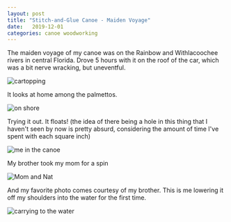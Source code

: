 ```yaml
---
layout: post
title: "Stitch-and-Glue Canoe - Maiden Voyage"
date:   2019-12-01
categories: canoe woodworking
---
```


The maiden voyage of my canoe was on the Rainbow and Withlacoochee rivers in
central Florida. Drove 5 hours with it on the roof of the car, which was a bit
nerve wracking, but uneventful.

![cartopping](https://i.imgur.com/XmnaIxM.jpg)

It looks at home among the palmettos.

![on shore](https://i.imgur.com/SLAImMO.jpg)

Trying it out. It floats! (the idea of there being a hole in this thing that I
haven't seen by now is pretty absurd, considering the amount of time I've spent
with each square inch)

![me in the canoe](https://i.imgur.com/q4YY0Rp.jpg)

My brother took my mom for a spin

![Mom and Nat](https://i.imgur.com/aQ7UVjs.jpg)

And my favorite photo comes courtesy of my brother. This is me lowering it off
my shoulders into the water for the first time.

![carrying to the water](https://i.imgur.com/XVYafaA.jpg)
